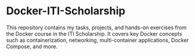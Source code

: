 # Docker-ITI-Scholarship
This repository contains my tasks, projects, and hands-on exercises from the Docker course in the ITI Scholarship. It covers key Docker concepts such as containerization, networking, multi-container applications, Docker Compose, and more.
